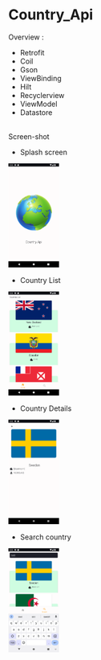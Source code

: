 # Country_Api

Overview :
* Retrofit
* Coil
* Gson
* ViewBinding
* Hilt
* Recyclerview 
* ViewModel
* Datastore


<br>
Screen-shot
<br>

  * Splash screen
<img alt="emadkeyvani Country_Api" src="/screenshots/01.png" width="20%">


  * Country List
<img alt="emadkeyvani Country_Api" src="/screenshots/02.png" width="20%">


  * Country Details
<img alt="emadkeyvani Country_Api" src="/screenshots/03.png" width="20%">


  * Search country
<img alt="emadkeyvani Country_Api" src="/screenshots/04.png" width="20%">
